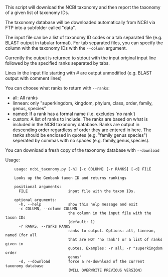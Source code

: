 This script will download the NCBI taxonomy and then report the taxonomy of a given list of taxonomy IDs.

The taxonomy database will be downloaded automatically from NCBI via FTP into a subfolder called "data".

The input file can be a list of taxonomy ID codes or a tab separated file (e.g. BLAST output in tabular format). For tab separated files, you can specify the column with the taxonomy IDs with the `--column` argument.

Currently the output is returned to stdout with the input original input line followed by the specified ranks separated by tabs.

Lines in the input file starting with # are output unmodified (e.g. BLAST output with comment lines)

You can choose what ranks to return with `--ranks`:

- all: All ranks
- linnean: only "superkingdom, kingdom, phylum, class, order, family, genus, species"
- named: If a rank has a formal name (i.e. excludes 'no rank')
- custom: A list of ranks to include. The ranks are based on what is included in the NCBI taxonomy database. Ranks are output in descending order regardless of order they are entered in here. The ranks should be enclosed in quotes (e.g. "family genus species") seperated by commas with no spaces (e.g. family,genus,species).

You can download a fresh copy of the taxonomy database with `--download`

Usage:

        usage: ncbi_taxonomy.py [-h] [-c COLUMN] [-r RANKS] [-d] FILE
        
        Looks up the Genbank taxon ID and returns rankings
        
        positional arguments:
          FILE                  input file with the taxon IDs.
          
        optional arguments:
          -h, --help            show this help message and exit
          -c COLUMN, --column COLUMN
                                the column in the input file with the taxon IDs
                                (default: 1)
          -r RANKS, --ranks RANKS
                                ranks to output. Options: all, linnean, named (for all
                                that are NOT 'no rank') or a list of ranks given in
                                quotes. Examples: -r all; -r "superkingdom order
                                genus"
          -d, --download        force a re-download of the current taxonomy database
                                (WILL OVERWRITE PREVIOUS VERSION)